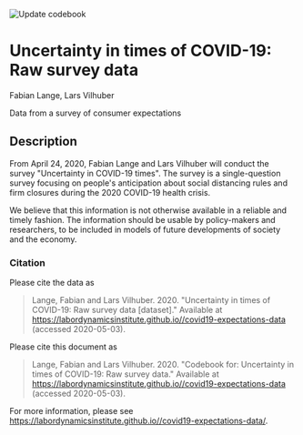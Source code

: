 ![Update codebook](https://github.com/labordynamicsinstitute/covid19-expectations-data/workflows/Update%20codebook/badge.svg)

# Uncertainty in times of COVID-19: Raw survey data

Fabian Lange, Lars Vilhuber

Data from a survey of consumer expectations

## Description

From April 24, 2020, Fabian Lange and Lars Vilhuber will conduct the survey "Uncertainty in COVID-19 times". The survey is a single-question survey focusing on people's anticipation about social distancing rules and firm closures during the 2020 COVID-19 health crisis. 

We believe that this information is not otherwise available in a reliable and timely fashion. The information should be usable by policy-makers and researchers, to be included in models of future developments of society and the economy.

### Citation

Please cite the data as 

> Lange, Fabian and Lars Vilhuber. 2020. "Uncertainty in times of COVID-19: Raw survey data [dataset]." Available at https://labordynamicsinstitute.github.io//covid19-expectations-data (accessed 2020-05-03).



Please cite this document as

> Lange, Fabian and Lars Vilhuber. 2020. "Codebook for: Uncertainty in times of COVID-19: Raw survey data." Available at https://labordynamicsinstitute.github.io//covid19-expectations-data (accessed 2020-05-03).

For more information, please see <a href="https://labordynamicsinstitute.github.io//covid19-expectations-data/">https://labordynamicsinstitute.github.io//covid19-expectations-data/</a>.

